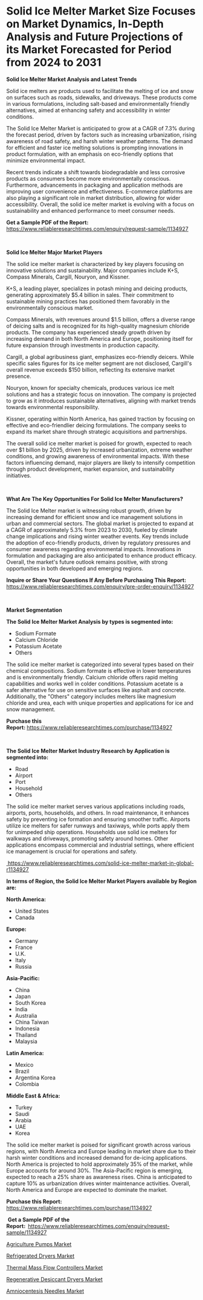 <p><h1>Solid Ice Melter Market Size Focuses on Market Dynamics, In-Depth Analysis and Future Projections of its Market Forecasted for Period from 2024 to 2031</h1></p><p><strong>Solid Ice Melter Market Analysis and Latest Trends</strong></p>
<p><p>Solid ice melters are products used to facilitate the melting of ice and snow on surfaces such as roads, sidewalks, and driveways. These products come in various formulations, including salt-based and environmentally friendly alternatives, aimed at enhancing safety and accessibility in winter conditions.</p><p>The Solid Ice Melter Market is anticipated to grow at a CAGR of 7.3% during the forecast period, driven by factors such as increasing urbanization, rising awareness of road safety, and harsh winter weather patterns. The demand for efficient and faster ice melting solutions is prompting innovations in product formulation, with an emphasis on eco-friendly options that minimize environmental impact.</p><p>Recent trends indicate a shift towards biodegradable and less corrosive products as consumers become more environmentally conscious. Furthermore, advancements in packaging and application methods are improving user convenience and effectiveness. E-commerce platforms are also playing a significant role in market distribution, allowing for wider accessibility. Overall, the solid ice melter market is evolving with a focus on sustainability and enhanced performance to meet consumer needs.</p></p>
<p><strong>Get a Sample PDF of the Report:&nbsp;</strong> <a href="https://www.reliableresearchtimes.com/enquiry/request-sample/1134927?utm_campaign=1948&utm_medium=2&utm_source=Github&utm_content=ia&utm_term=20122024&utm_id=solid-ice-melter">https://www.reliableresearchtimes.com/enquiry/request-sample/1134927</a></p>
<p>&nbsp;</p>
<p><strong>Solid Ice Melter Major Market Players</strong></p>
<p><p>The solid ice melter market is characterized by key players focusing on innovative solutions and sustainability. Major companies include K+S, Compass Minerals, Cargill, Nouryon, and Kissner. </p><p>K+S, a leading player, specializes in potash mining and deicing products, generating approximately $5.4 billion in sales. Their commitment to sustainable mining practices has positioned them favorably in the environmentally conscious market.</p><p>Compass Minerals, with revenues around $1.5 billion, offers a diverse range of deicing salts and is recognized for its high-quality magnesium chloride products. The company has experienced steady growth driven by increasing demand in both North America and Europe, positioning itself for future expansion through investments in production capacity.</p><p>Cargill, a global agribusiness giant, emphasizes eco-friendly deicers. While specific sales figures for its ice melter segment are not disclosed, Cargill's overall revenue exceeds $150 billion, reflecting its extensive market presence.</p><p>Nouryon, known for specialty chemicals, produces various ice melt solutions and has a strategic focus on innovation. The company is projected to grow as it introduces sustainable alternatives, aligning with market trends towards environmental responsibility.</p><p>Kissner, operating within North America, has gained traction by focusing on effective and eco-friendlier deicing formulations. The company seeks to expand its market share through strategic acquisitions and partnerships.</p><p>The overall solid ice melter market is poised for growth, expected to reach over $1 billion by 2025, driven by increased urbanization, extreme weather conditions, and growing awareness of environmental impacts. With these factors influencing demand, major players are likely to intensify competition through product development, market expansion, and sustainability initiatives.</p></p>
<p>&nbsp;</p>
<p><strong>What Are The Key Opportunities For Solid Ice Melter Manufacturers?</strong></p>
<p><p>The Solid Ice Melter market is witnessing robust growth, driven by increasing demand for efficient snow and ice management solutions in urban and commercial sectors. The global market is projected to expand at a CAGR of approximately 5.3% from 2023 to 2030, fueled by climate change implications and rising winter weather events. Key trends include the adoption of eco-friendly products, driven by regulatory pressures and consumer awareness regarding environmental impacts. Innovations in formulation and packaging are also anticipated to enhance product efficacy. Overall, the market's future outlook remains positive, with strong opportunities in both developed and emerging regions.</p></p>
<p><strong>Inquire or Share Your Questions If Any Before Purchasing This Report:</strong> <a href="https://www.reliableresearchtimes.com/enquiry/pre-order-enquiry/1134927?utm_campaign=1948&utm_medium=2&utm_source=Github&utm_content=ia&utm_term=20122024&utm_id=solid-ice-melter">https://www.reliableresearchtimes.com/enquiry/pre-order-enquiry/1134927</a></p>
<p>&nbsp;</p>
<p><strong>Market Segmentation</strong></p>
<p><strong>The Solid Ice Melter Market Analysis by types is segmented into:</strong></p>
<p><ul><li>Sodium Formate</li><li>Calcium Chloride</li><li>Potassium Acetate</li><li>Others</li></ul></p>
<p><p>The solid ice melter market is categorized into several types based on their chemical compositions. Sodium formate is effective in lower temperatures and is environmentally friendly. Calcium chloride offers rapid melting capabilities and works well in colder conditions. Potassium acetate is a safer alternative for use on sensitive surfaces like asphalt and concrete. Additionally, the "Others" category includes melters like magnesium chloride and urea, each with unique properties and applications for ice and snow management.</p></p>
<p><strong>Purchase this Report:&nbsp;</strong><a href="https://www.reliableresearchtimes.com/purchase/1134927?utm_campaign=1948&utm_medium=2&utm_source=Github&utm_content=ia&utm_term=20122024&utm_id=solid-ice-melter">https://www.reliableresearchtimes.com/purchase/1134927</a></p>
<p>&nbsp;</p>
<p><strong>The Solid Ice Melter Market Industry Research by Application is segmented into:</strong></p>
<p><ul><li>Road</li><li>Airport</li><li>Port</li><li>Household</li><li>Others</li></ul></p>
<p><p>The solid ice melter market serves various applications including roads, airports, ports, households, and others. In road maintenance, it enhances safety by preventing ice formation and ensuring smoother traffic. Airports utilize ice melters for safer runways and taxiways, while ports apply them for unimpeded ship operations. Households use solid ice melters for walkways and driveways, promoting safety around homes. Other applications encompass commercial and industrial settings, where efficient ice management is crucial for operations and safety.</p></p>
<p><a href="https://www.reliableresearchtimes.com/solid-ice-melter-market-in-global-r1134927?utm_campaign=1948&utm_medium=2&utm_source=Github&utm_content=ia&utm_term=20122024&utm_id=solid-ice-melter">&nbsp;https://www.reliableresearchtimes.com/solid-ice-melter-market-in-global-r1134927</a></p>
<p><strong>In terms of Region, the Solid Ice Melter Market Players available by Region are:</strong></p>
<p>
    <p> <strong> North America: </strong>
        <ul>
            <li>United States</li>
            <li>Canada</li>
        </ul>
        </p> 
    <p> <strong> Europe: </strong>
        <ul>
            <li>Germany</li>
            <li>France</li>
            <li>U.K.</li>
            <li>Italy</li>
            <li>Russia</li>
        </ul>
        </p> 
    <p> <strong> Asia-Pacific: </strong>
        <ul>
            <li>China</li>
            <li>Japan</li>
            <li>South Korea</li>
            <li>India</li>
            <li>Australia</li>
            <li>China Taiwan</li>
            <li>Indonesia</li>
            <li>Thailand</li>
            <li>Malaysia</li>
        </ul>
        </p> 
    <p> <strong> Latin America: </strong>
        <ul>
            <li>Mexico</li>
            <li>Brazil</li>
            <li>Argentina Korea</li>
            <li>Colombia</li>
        </ul>
        </p> 
    <p> <strong> Middle East & Africa: </strong>
        <ul>
            <li>Turkey</li>
            <li>Saudi</li>
            <li>Arabia</li>
            <li>UAE</li>
            <li>Korea</li>
        </ul>
    </p>
    </p>
<p><p>The solid ice melter market is poised for significant growth across various regions, with North America and Europe leading in market share due to their harsh winter conditions and increased demand for de-icing applications. North America is projected to hold approximately 35% of the market, while Europe accounts for around 30%. The Asia-Pacific region is emerging, expected to reach a 25% share as awareness rises. China is anticipated to capture 10% as urbanization drives winter maintenance activities. Overall, North America and Europe are expected to dominate the market.</p></p>
<p><strong>Purchase this Report: </strong><a href="https://www.reliableresearchtimes.com/purchase/1134927?utm_campaign=1948&utm_medium=2&utm_source=Github&utm_content=ia&utm_term=20122024&utm_id=solid-ice-melter">https://www.reliableresearchtimes.com/purchase/1134927</a></p>
<p>&nbsp;<strong>Get a Sample PDF of the Report:&nbsp;&nbsp;</strong><a href="https://www.reliableresearchtimes.com/enquiry/request-sample/1134927?utm_campaign=1948&utm_medium=2&utm_source=Github&utm_content=ia&utm_term=20122024&utm_id=solid-ice-melter">https://www.reliableresearchtimes.com/enquiry/request-sample/1134927</a></p>
<p><strong></strong></p>
<p><p><a href="https://www.linkedin.com/pulse/future-outlook-agriculture-pumps-market-2024-2031-consistent-qpb9e?utm_campaign=1948&utm_medium=2&utm_source=Github&utm_content=ia&utm_term=20122024&utm_id=solid-ice-melter">Agriculture Pumps Market</a></p><p><a href="https://www.linkedin.com/pulse/comprehensive-refrigerated-dryers-report-industry-analysis-growth-axvfe?utm_campaign=1948&utm_medium=2&utm_source=Github&utm_content=ia&utm_term=20122024&utm_id=solid-ice-melter">Refrigerated Dryers Market</a></p><p><a href="https://www.linkedin.com/pulse/future-outlook-thermal-mass-flow-controllers-market-20242031-cyvje?utm_campaign=1948&utm_medium=2&utm_source=Github&utm_content=ia&utm_term=20122024&utm_id=solid-ice-melter">Thermal Mass Flow Controllers Market</a></p><p><a href="https://www.linkedin.com/pulse/factors-driving-growth-regenerative-desiccant-dryers-market-wywfe?utm_campaign=1948&utm_medium=2&utm_source=Github&utm_content=ia&utm_term=20122024&utm_id=solid-ice-melter">Regenerative Desiccant Dryers Market</a></p><p><a href="https://www.linkedin.com/pulse/forecasted-growth-key-players-amniocentesis-needles-market-3g0ef?utm_campaign=1948&utm_medium=2&utm_source=Github&utm_content=ia&utm_term=20122024&utm_id=solid-ice-melter">Amniocentesis Needles Market</a></p></p>